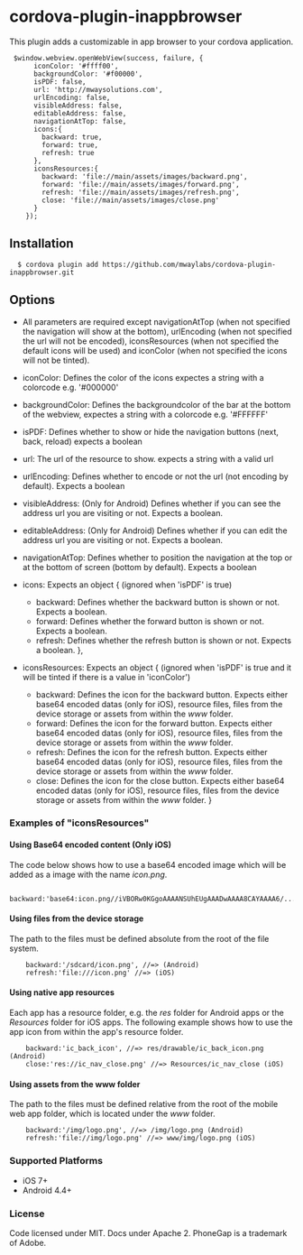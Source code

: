 # cordova-plugin-inappbrowser

This plugin adds a customizable in app browser to your cordova application.

```
 $window.webview.openWebView(success, failure, {
      iconColor: '#ffff00',
      backgroundColor: '#f00000',
      isPDF: false,
      url: 'http://mwaysolutions.com',
      urlEncoding: false,
      visibleAddress: false,
      editableAddress: false,
      navigationAtTop: false,
      icons:{
        backward: true,
        forward: true,
        refresh: true
      },
      iconsResources:{
        backward: 'file://main/assets/images/backward.png',
        forward: 'file://main/assets/images/forward.png',
        refresh: 'file://main/assets/images/refresh.png',
        close: 'file://main/assets/images/close.png'
      }
    });
```

## Installation
```
  $ cordova plugin add https://github.com/mwaylabs/cordova-plugin-inappbrowser.git
```

## Options
- All parameters are required except navigationAtTop (when not specified the navigation will show at the bottom), urlEncoding (when not specified the url will not be encoded), iconsResources (when not specified the default icons will be used) and iconColor (when not specified the icons will not be tinted).

- iconColor: Defines the color of the icons expectes a string with a colorcode e.g. '#000000'
- backgroundColor: Defines the backgroundcolor of the bar at the bottom of the webview, expectes a string with a colorcode e.g. '#FFFFFF'
- isPDF: Defines whether to show or hide the navigation buttons (next, back, reload) expects a boolean
- url: The url of the resource to show. expects a string with a valid url
- urlEncoding: Defines whether to encode or not the url (not encoding by default). Expects a boolean
- visibleAddress: (Only for Android) Defines whether if you can see the address url you are visiting or not. Expects a boolean.
- editableAddress: (Only for Android) Defines whether if you can edit the address url you are visiting or not. Expects a boolean.
- navigationAtTop: Defines whether to position the navigation at the top or at the bottom of screen (bottom by default). Expects a boolean
- icons: Expects an object { (ignored when 'isPDF' is true)
  - backward: Defines whether the backward button is shown or not. Expects a boolean.
  - forward: Defines whether the forward button is shown or not. Expects a boolean.
  - refresh: Defines whether the refresh button is shown or not. Expects a boolean.
},
- iconsResources: Expects an object { (ignored when 'isPDF' is true and it will be tinted if there is a value in 'iconColor')
  - backward: Defines the icon for the backward button. Expects either base64 encoded datas (only for iOS), resource files, files from the device storage or assets from within the *www* folder.
  - forward: Defines the icon for the forward button. Expects either base64 encoded datas (only for iOS), resource files, files from the device storage or assets from within the *www* folder.
  - refresh: Defines the icon for the refresh button. Expects either base64 encoded datas (only for iOS), resource files, files from the device storage or assets from within the *www* folder.
  - close: Defines the icon for the close button. Expects either base64 encoded datas (only for iOS), resource files, files from the device storage or assets from within the *www* folder.
}

### Examples of "iconsResources"

#### Using Base64 encoded content (Only iOS)
The code below shows how to use a base64 encoded image which will be added as a image with the name *icon.png*.

```
    backward:'base64:icon.png//iVBORw0KGgoAAAANSUhEUgAAADwAAAA8CAYAAAA6/...'
```

#### Using files from the device storage
The path to the files must be defined absolute from the root of the file system.

```
    backward:'/sdcard/icon.png', //=> (Android)
    refresh:'file:///icon.png' //=> (iOS)
```

#### Using native app resources
Each app has a resource folder, e.g. the _res_ folder for Android apps or the _Resources_ folder for iOS apps. The following example shows how to use the app icon from within the app's resource folder.

```
    backward:'ic_back_icon', //=> res/drawable/ic_back_icon.png (Android)
    close:'res://ic_nav_close.png' //=> Resources/ic_nav_close (iOS)
```

#### Using assets from the www folder
The path to the files must be defined relative from the root of the mobile web app folder, which is located under the _www_ folder.

```
    backward:'/img/logo.png', //=> /img/logo.png (Android)
    refresh:'file://img/logo.png' //=> www/img/logo.png (iOS)
```

### Supported Platforms
- iOS 7+
- Android 4.4+

### License
Code licensed under MIT. Docs under Apache 2. PhoneGap is a trademark of Adobe.

